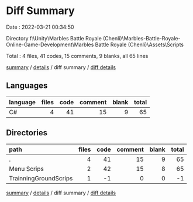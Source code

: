 # Diff Summary

Date : 2022-03-21 00:34:50

Directory f:\Unity\Marbles Battle Royale (Chenli)\Marbles-Battle-Royale-Online-Game-Development\Marbles Battle Royale (Chenli)\Assets\Scripts

Total : 4 files,  41 codes, 15 comments, 9 blanks, all 65 lines

[summary](results.md) / [details](details.md) / diff summary / [diff details](diff-details.md)

## Languages
| language | files | code | comment | blank | total |
| :--- | ---: | ---: | ---: | ---: | ---: |
| C# | 4 | 41 | 15 | 9 | 65 |

## Directories
| path | files | code | comment | blank | total |
| :--- | ---: | ---: | ---: | ---: | ---: |
| . | 4 | 41 | 15 | 9 | 65 |
| Menu Scrips | 2 | 42 | 15 | 8 | 65 |
| TrainningGroundScrips | 1 | -1 | 0 | 0 | -1 |

[summary](results.md) / [details](details.md) / diff summary / [diff details](diff-details.md)